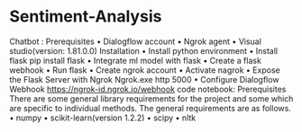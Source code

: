 # Sentiment-Analysis

Chatbot :
Prerequisites
• Dialogflow account
• Ngrok agent
• Visual studio(version: 1.81.0.0)
Installation
• Install python environment
• Install flask
pip install flask
• Integrate ml model with flask
• Create a flask webhook
• Run flask
• Create ngrok account 
• Activate nagrok
• Expose the Flask Server with Ngrok
Ngrok.exe http 5000
• Configure Dialogflow Webhook
https://ngrok-id.ngrok.io/webhook
code notebook:
Prerequisites
There are some general library requirements for the project and some which are specific to 
individual methods. The general requirements are as follows.
• numpy
• scikit-learn(version 1.2.2)
• scipy
• nltk